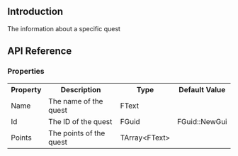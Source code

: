 ## Introduction
The information about a specific quest

## API Reference
### Properties
<table>
	<tr>
		<th>Property</th>
		<th>Description</th>
		<th>Type</th>
		<th>Default Value</th>
	</tr>
	<tr>
		<td>Name</td>
		<td>The name of the quest</td>
		<td>FText</td>
		<td></td>
	</tr>
	<tr>
		<td>Id</td>
		<td>The ID of the quest</td>
		<td>FGuid</td>
		<td>FGuid::NewGui</td>
	</tr>
	<tr>
		<td>Points</td>
		<td>The points of the quest</td>
		<td>TArray&lt;FText&gt;</td>
		<td></td>
	</tr>
</table>
